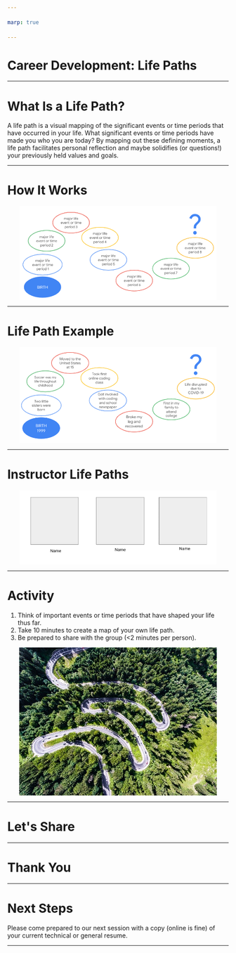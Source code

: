 ```yaml
---

marp: true

---
```


<style>
img[alt~="center"] {
  display: block;
  margin: 0 auto;
}
</style>

# Career Development: Life Paths

<!--
Today we’re going to learn a bit more about each other by creating and sharing a visual representation of our lives thus far.

Why do you think it's important for us to learn more about each other’s unique backgrounds and experiences? 

*Elicit student contributions and respond to them.*

This session provides an opportunity for us to share a bit about ourselves and how we got to where and who we are today. With that said, what you decide to share is entirely up to you.
-->

---

# What Is a Life Path?

A life path is a visual mapping of the significant events or time periods that have occurred in your life. What significant events or time periods have made you who you are today? By mapping out these defining moments, a life path facilitates personal reflection and maybe solidifies (or questions!) your previously held values and goals.

<!--
A life path is a visual mapping of the significant events or time periods that have occurred in your life. By mapping out these defining moments, a life path facilitates personal reflection and maybe solidifies (or questions!) your previously held values and goals. In your life path you can share personal, familial, academic, social, professional, or other time periods or milestones that feel important to you. Everyone’s will be different, and we ask that you all be respectful and accepting of what others choose to share, regardless of how similar or different it is to yours.
-->

---

# How It Works

![center](res/lifepaths01.png)

<!--
You can draw as little or as much as you want to but you will only have two minutes to present.  If you aren’t comfortable with symbols or art, feel free to substitute with written words instead. Again, it’s up to you to disclose as much or as little as you want.

Image Details:
* [lifepaths01.png](https://opensource.google/docs/copyright/): Copyright Google
-->

---

# Life Path Example

![center](res/lifepaths02.png)

<!--

*Facilitator should prep this slide with their own life path prior to presenting and/or show this sample life path.*

*Facilitator should alter this slide to include their own life path and present it to the class as an example. It is important to include at least one life event or time period that is objectively not happy or positive in order to demonstrate vulnerability and/or growth from adversity.*

Here’s my life path. First, ___ … Last, ____. Thank you for listening. 

Image Details:
* [lifepaths02.png](https://opensource.google/docs/copyright/): Copyright Google
-->

---

# Instructor Life Paths

<insert photos and names of technical instructors>

![center](res/lifepaths03.png)

<!--
Now our instructors will take a few moments to share their own life paths.

*Each technical instructor should present their previously-created life paths, each for two minutes.*

*Facilitator models thanking the instructors for presenting. Either make a point of saying a brief, encouraging remark about each person’s life path while presenting OR simply say “thank you for sharing.” Try not to remark about some people’s life paths but not others.*

Image Details:
* [lifepaths03.png](https://opensource.google/docs/copyright/): Copyright Google
-->

---

# Activity

1. Think of important events or time periods that have shaped your life thus far.
1. Take 10 minutes to create a map of your own life path.
1. Be prepared to share with the group (<2 minutes per person).

![center](res/lifepaths04.jpg)

<!--
Now you’ll each take 10 minutes, markers, and chart paper to construct your own life path with your own events and/or time periods. (An additional five minutes may be necessary.)

Please only include information and events you’re comfortable sharing with the class, as we will each present for 1-2 minutes.

Source: Photo by Ludovic Fremondiere on Unsplash
Image Details:
* [lifepaths04.jpg](https://unsplash.com/photos/J8VWeMr5_Tg): Unsplash License
-->

---

# Let's Share

<!--
Let’s share!

*Allow each student up to two minutes for their life path presentations. It’s best to ask for an initial volunteer and then have the person sitting next to them go second, following from there until everyone has presented. This will save substantial time.*
-->

---

# Thank You

<!--
Thank you all for participating in this exercise and sharing these details about your unique life path. I hope you’ve learned a little bit about each person and maybe something about yourself by taking this time to examine what’s brought you to this point and time today.

What’s something you’re taking away from this experience? [Elicit 1-3 student contributions and respond to them.]
-->

---

# Next Steps

Please come prepared to our next session with a copy (online is fine) of your current technical or general resume.

<!--
Our next session will be a resume workshop. Please come prepared with a copy - online or printed out - of your current technical resume. If you haven’t yet created a technical resume, bring whatever resume you currently have!
-->

---


